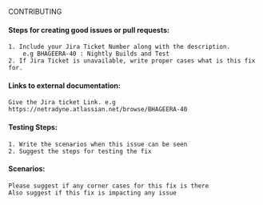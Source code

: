 CONTRIBUTING

 #### Steps for creating good issues or pull requests:

	1. Include your Jira Ticket Number along with the description.
		e.g BHAGEERA-40 : Nightly Builds and Test
	2. If Jira Ticket is unavailable, write proper cases what is this fix for.

#### Links to external documentation:

	Give the Jira ticket Link. e.g https://netradyne.atlassian.net/browse/BHAGEERA-40

#### Testing Steps:

	1. Write the scenarios when this issue can be seen
	2. Suggest the steps for testing the fix

#### Scenarios:

	Please suggest if any corner cases for this fix is there
	Also suggest if this fix is impacting any issue
